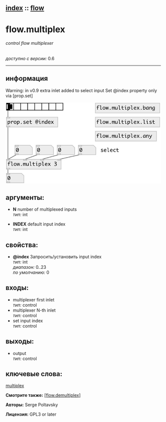 [index](index.html) :: [flow](category_flow.html)
---

# flow.multiplex

###### control flow multiplexer

*доступно с версии:* 0.6

---


## информация
Warning: in v0.9 extra inlet added to select input Set @index property only via [prop.set]


[![example](../examples/img/flow.multiplex.jpg)](../examples/pd/flow.multiplex.pd)



## аргументы:

* **N**
number of multiplexed inputs<br>
_тип:_ int<br>

* **INDEX**
default input index<br>
_тип:_ int<br>





## свойства:

* **@index** 
Запросить/установить input index<br>
_тип:_ int<br>
_диапазон:_ 0..23<br>
_по умолчанию:_ 0<br>



## входы:

* multiplexer first inlet<br>
_тип:_ control
* multiplexer N-th inlet<br>
_тип:_ control
* set input index<br>
_тип:_ control



## выходы:

* output<br>
_тип:_ control



## ключевые слова:

[multiplex](keywords/multiplex.html)



**Смотрите также:**
[\[flow.demultiplex\]](flow.demultiplex.html)




**Авторы:** Serge Poltavsky




**Лицензия:** GPL3 or later





